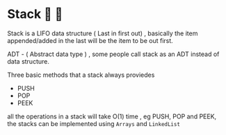 # Stack :tada: :rocket:
Stack is a LIFO data structure ( Last in first out) , basically the item appended/added in the last will be the item to be out first.

ADT - ( Abstract data type ) , some people call stack as an ADT instead of data structure.

Three basic methods that a stack always proviedes
- PUSH
- POP
- PEEK

all the operations in a stack will take O(1) time , eg PUSH, POP and PEEK, the stacks can be implemented using `Arrays` and `LinkedList`
